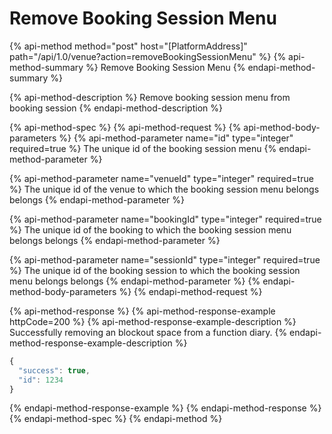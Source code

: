 # Remove Booking Session Menu

{% api-method method="post" host="\[PlatformAddress\]" path="/api/1.0/venue?action=removeBookingSessionMenu" %}
{% api-method-summary %}
Remove Booking Session Menu
{% endapi-method-summary %}

{% api-method-description %}
Remove booking session menu from booking session
{% endapi-method-description %}

{% api-method-spec %}
{% api-method-request %}
{% api-method-body-parameters %}
{% api-method-parameter name="id" type="integer" required=true %}
The unique id of the booking session menu
{% endapi-method-parameter %}

{% api-method-parameter name="venueId" type="integer" required=true %}
The unique id of the venue to which the booking session menu belongs belongs
{% endapi-method-parameter %}

{% api-method-parameter name="bookingId" type="integer" required=true %}
The unique id of the booking to which the booking session menu belongs belongs
{% endapi-method-parameter %}

{% api-method-parameter name="sessionId" type="integer" required=true %}
The unique id of the booking session to which the booking session menu belongs belongs
{% endapi-method-parameter %}
{% endapi-method-body-parameters %}
{% endapi-method-request %}

{% api-method-response %}
{% api-method-response-example httpCode=200 %}
{% api-method-response-example-description %}
Successfully removing an blockout space from a function diary.
{% endapi-method-response-example-description %}

```javascript
{
  "success": true,
  "id": 1234
}
```
{% endapi-method-response-example %}
{% endapi-method-response %}
{% endapi-method-spec %}
{% endapi-method %}

